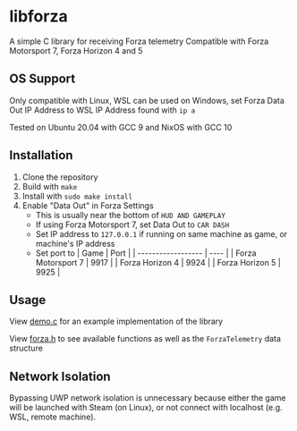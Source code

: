 # libforza

A simple C library for receiving Forza telemetry
Compatible with Forza Motorsport 7, Forza Horizon 4 and 5

## OS Support

Only compatible with Linux, WSL can be used on Windows, set Forza Data Out IP Address to WSL IP Address found with `ip a`

Tested on Ubuntu 20.04 with GCC 9 and NixOS with GCC 10

## Installation

1. Clone the repository
2. Build with `make`
2. Install with `sudo make install`
3. Enable "Data Out" in Forza Settings
    - This is usually near the bottom of `HUD AND GAMEPLAY`
    - If using Forza Motorsport 7, set Data Out to `CAR DASH`
    - Set IP address to `127.0.0.1` if running on same machine as game, or machine's IP address
    - Set port to
        | Game               | Port |
        | ------------------ | ---- |
        | Forza Motorsport 7 | 9917 |
        | Forza Horizon 4    | 9924 |
        | Forza Horizon 5    | 9925 |

## Usage

View [demo.c](examples/demo.c) for an example implementation of the library

View [forza.h](include/forza.h) to see available functions as well as the `ForzaTelemetry` data structure


## Network Isolation

Bypassing UWP network isolation is unnecessary because either the game will be launched with Steam (on Linux), or not connect with localhost (e.g. WSL, remote machine).